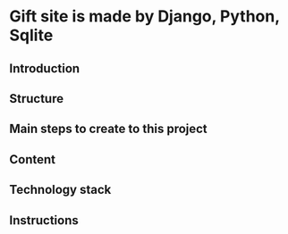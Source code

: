 # Gift site is made by Django, Python, Sqlite

## Introduction

## Structure

## Main steps to create to this project

## Content

## Technology stack

## Instructions
